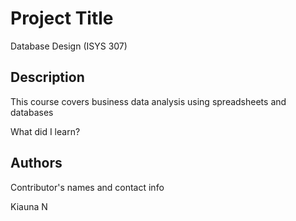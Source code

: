 # Project Title

Database Design (ISYS 307)

## Description

This course covers business data analysis using spreadsheets and databases

What did I learn?


## Authors

Contributor's names and contact info

Kiauna N



